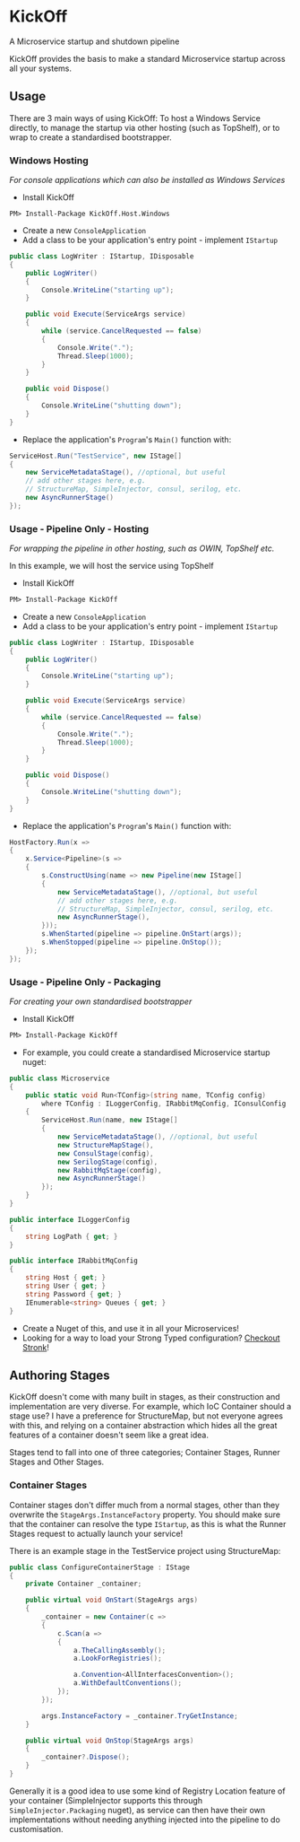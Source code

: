 # KickOff
A Microservice startup and shutdown pipeline

KickOff provides the basis to make a standard Microservice startup across all your systems.

## Usage

There are 3 main ways of using KickOff: To host a Windows Service directly, to manage the startup via other hosting (such as TopShelf), or to wrap to create a standardised bootstrapper.

### Windows Hosting
*For console applications which can also be installed as Windows Services*

* Install KickOff
```
PM> Install-Package KickOff.Host.Windows
```
* Create a new `ConsoleApplication`
* Add a class to be your application's entry point - implement `IStartup`
```csharp
public class LogWriter : IStartup, IDisposable
{
	public LogWriter()
	{
		Console.WriteLine("starting up");
	}

	public void Execute(ServiceArgs service)
	{
		while (service.CancelRequested == false)
		{
			Console.Write(".");
			Thread.Sleep(1000);
		}
	}

	public void Dispose()
	{
		Console.WriteLine("shutting down");
	}
}
```
* Replace the application's `Program`'s `Main()` function with:
```csharp
ServiceHost.Run("TestService", new IStage[]
{
    new ServiceMetadataStage(), //optional, but useful
    // add other stages here, e.g.
    // StructureMap, SimpleInjector, consul, serilog, etc.
	new AsyncRunnerStage()
});
```


### Usage - Pipeline Only - Hosting
*For wrapping the pipeline in other hosting, such as OWIN, TopShelf etc.*

In this example, we will host the service using TopShelf

* Install KickOff
```ps
PM> Install-Package KickOff
```
* Create a new `ConsoleApplication`
* Add a class to be your application's entry point - implement `IStartup`
```csharp
public class LogWriter : IStartup, IDisposable
{
	public LogWriter()
	{
		Console.WriteLine("starting up");
	}

	public void Execute(ServiceArgs service)
	{
		while (service.CancelRequested == false)
		{
			Console.Write(".");
			Thread.Sleep(1000);
		}
	}

	public void Dispose()
	{
		Console.WriteLine("shutting down");
	}
}
```
* Replace the application's `Program`'s `Main()` function with:
```csharp
HostFactory.Run(x =>
{
	x.Service<Pipeline>(s =>
	{
		s.ConstructUsing(name => new Pipeline(new IStage[]
		{
            new ServiceMetadataStage(), //optional, but useful
            // add other stages here, e.g.
            // StructureMap, SimpleInjector, consul, serilog, etc.
			new AsyncRunnerStage(),
		}));
		s.WhenStarted(pipeline => pipeline.OnStart(args));
		s.WhenStopped(pipeline => pipeline.OnStop());
	});
});
```

### Usage - Pipeline Only - Packaging
*For creating your own standardised bootstrapper*

* Install KickOff
```ps
PM> Install-Package KickOff
```
* For example, you could create a standardised Microservice startup nuget:
```csharp
public class Microservice
{
    public static void Run<TConfig>(string name, TConfig config)
        where TConfig : ILoggerConfig, IRabbitMqConfig, IConsulConfig
    {
        ServiceHost.Run(name, new IStage[]
        {
            new ServiceMetadataStage(), //optional, but useful
            new StructureMapStage(),
            new ConsulStage(config),
            new SerilogStage(config),
            new RabbitMqStage(config),
            new AsyncRunnerStage()
        });
    }
}

public interface ILoggerConfig
{
    string LogPath { get; }
}

public interface IRabbitMqConfig
{
    string Host { get; }
    string User { get; }
    string Password { get; }
    IEnumerable<string> Queues { get; }
}
```
* Create a Nuget of this, and use it in all your Microservices!
* Looking for a way to load your Strong Typed configuration? [Checkout Stronk](github.com/pondidum/stronk/)!

## Authoring Stages

KickOff doesn't come with many built in stages, as their construction and implementation are very diverse.  For example, which IoC Container should a stage use? I have a preference for StructureMap, but not everyone agrees with this, and relying on a container abstraction which hides all the great features of a container doesn't seem like a great idea.

Stages tend to fall into one of three categories; Container Stages, Runner Stages and Other Stages.

### Container Stages
Container stages don't differ much from a normal stages, other than they overwrite the `StageArgs.InstanceFactory` property.
You should make sure that the container can resolve the type `IStartup`, as this is what the Runner Stages request to actually launch your service!

There is an example stage in the TestService project using StructureMap:

```csharp
public class ConfigureContainerStage : IStage
{
    private Container _container;

    public virtual void OnStart(StageArgs args)
    {
        _container = new Container(c =>
        {
            c.Scan(a =>
            {
                a.TheCallingAssembly();
                a.LookForRegistries();

                a.Convention<AllInterfacesConvention>();
                a.WithDefaultConventions();
            });
        });

        args.InstanceFactory = _container.TryGetInstance;
    }

    public virtual void OnStop(StageArgs args)
    {
        _container?.Dispose();
    }
}
```

Generally it is a good idea to use some kind of Registry Location feature of your container (SimpleInjector supports this through `SimpleInjector.Packaging` nuget), as service can then have their own implementations without needing anything injected into the pipeline to do customisation.
